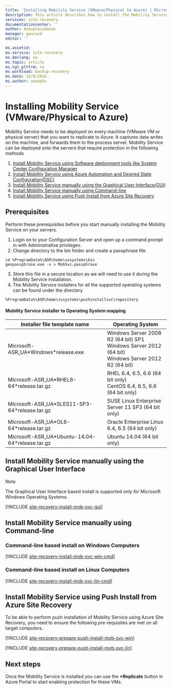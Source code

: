```yaml
---
title: 'Installing Mobility Service (VMware/Physical to Azure) | Microsoft Docs'
description: This article describes how to install the Mobility Service Agent on your on-premises machines to start protecting them.
services: site-recovery
documentationcenter: ''
author: AnoopVasudavan
manager: gauravd
editor: ''

ms.assetid:
ms.service: site-recovery
ms.devlang: na
ms.topic: article
ms.tgt_pltfrm: na
ms.workload: backup-recovery
ms.date: 12/9/2016
ms.author: anoopkv
---
```


# Installing Mobility Service (VMware/Physical to Azure)
Mobility Service needs to be  deployed on every machine (VMware VM or physical server) that you want to replicate to Azure. It captures data writes on the machine, and forwards them to the process server.  Mobility Service can be deployed onto the servers that require protection in the following methods
1. [Install Mobility Service using Software deployment tools like System Center Configuration Manager](site-recovery-install-mobility-service-using-sccm.md)
2. [Install Mobility Service using Azure Automation and Desired State Configuration(DSC)](site-recovery-automate-mobility-service-install.md)
3. [Install Mobility Service manually using the Graphical User Interface(GUI)](site-recovery-vmware-to-azure-install-mob-svc.md#install-mobility-service-manually-using-the-graphical-user-interface)
4. [Install Mobility Service manually using Command-line](site-recovery-vmware-to-azure-install-mob-svc.md#install-mobility-service-manually-using-command-line)
5. [Install Mobility Service using Push Install from Azure Site Recovery](site-recovery-vmware-to-azure-install-mob-svc.md#install-mobility-service-using-push-install-from-azure-site-recovery)

## Prerequisites
Perform these prerequisites before you start manually installing the Mobility Service on your servers.
1. Login on to your Configuration Server and open up a command prompt in with Administrative privileges.
2. Change directory to the bin folder and create a passphrase file

  ```
  cd %ProgramData%\ASR\home\svsystems\bin
  genpassphrase.exe -v > MobSvc.passphrase
  ```
3. Store this file in a secure location as we will need to use it during the Mobility Service installation.
4. The Mobility Service installers for all the supported operating systems can be found under the directory     

  `%ProgramData%\ASR\home\svsystems\pushinstallsvc\repository`

#### Mobility Service installer to Operating System mapping

| Installer file template name| Operating System |
|---|--|
|Microsoft-ASR\_UA\*Windows\*release.exe | Windows Server 2008 R2 (64 bit) SP1</br> Windows Server 2012 (64 bit) </br> Windows Server 2012 R2 (64 bit) |
|Microsoft-ASR\_UA\*RHEL6-64*release.tar.gz| RHEL 6.4, 6.5, 6.6 (64 bit only) </br> CentOS 6.4, 6.5, 6.6 (64 bit only) |
|Microsoft-ASR\_UA\*SLES11-SP3-64\*release.tar.gz| SUSE Linux Enterprise Server 11 SP3 (64 bit only)|
|Microsoft-ASR_UA\*OL6-64\*release.tar.gz | Oracle Enterprise Linux 6.4, 6.5 (64 bit only)|
|Microsoft-ASR_UA\*Ubuntu-14.04-64\*release.tar.gz | Ubuntu 14.04 (64 bit only)|

## Install Mobility Service manually using the Graphical User Interface

>[!NOTE]
> The Graphical User Interface based install is supported only for Microsoft Windows Operating Systems.

[!INCLUDE [site-recovery-install-mob-svc-gui](../../includes/site-recovery-install-mob-svc-gui.md)]

## Install Mobility Service manually using Command-line
### Command-line based install on Windows Computers
[!INCLUDE [site-recovery-install-mob-svc-win-cmd](../../includes/site-recovery-install-mob-svc-win-cmd.md)]

### Command-line based install on Linux Computers
[!INCLUDE [site-recovery-install-mob-svc-lin-cmd](../../includes/site-recovery-install-mob-svc-lin-cmd.md)]


## Install Mobility Service using Push Install from Azure Site Recovery
To be able to perform push installation of Mobility Service using Azure Site Recovery, you need to ensure the following pre-requisites are met on all target computers.

[!INCLUDE [site-recovery-prepare-push-install-mob-svc-win](../../includes/site-recovery-prepare-push-install-mob-svc-win.md)]

[!INCLUDE [site-recovery-prepare-push-install-mob-svc-lin](../../includes/site-recovery-prepare-push-install-mob-svc-lin.md)]


## Next steps
Once the Mobility Service is installed you can use the **+Replicate** button in Azure Portal to start enabling protection for these VMs.
